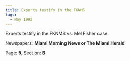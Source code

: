 ```yaml
---  
title: Experts testify in the FKNMS  
tags:  
  - May 1992  
---  
```

  
Experts testify in the FKNMS vs. Mel Fisher case.  
  
Newspapers: **Miami Morning News or The Miami Herald**  
  
Page: **5**, Section: **B** 
